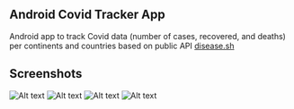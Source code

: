 ## Android Covid Tracker App
Android app to track Covid data (number of cases, recovered, and deaths) per continents and countries based on public API [disease.sh](https://disease.sh/)

## Screenshots
![Alt text](/blob/1.jpg?raw=true)
![Alt text](/blob/2.jpg?raw=true)
![Alt text](/blob/3.jpg?raw=true)
![Alt text](/blob/4.jpg?raw=true)

